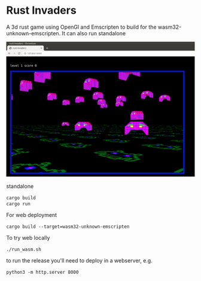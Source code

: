 # Rust Invaders

A 3d rust game using OpenGl and Emscripten to build for the wasm32-unknown-emscripten.
It can also run standalone

![screenshot](screenshot.png)

standalone
```
cargo build
cargo run
```

For web deployment
```
cargo build --target=wasm32-unknown-emscripten 
```

To try web locally
```
./run_wasm.sh
```

to run the release you'll need to deploy in a webserver, e.g.
```
python3 -m http.server 8000
```